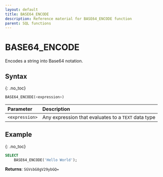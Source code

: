 ```yaml
---
layout: default
title: BASE64_ENCODE
description: Reference material for BASE64_ENCODE function
parent: SQL functions
---
```


# BASE64\_ENCODE

Encodes a string into Base64 notation.

## Syntax
{: .no_toc}

```sql
BASE64_ENCODE(<expression>)
```

| Parameter | Description                                                                 |
| :--------- | :--------------------------------------------------------------------------- |
| `<expression>`  | Any expression that evaluates to a `TEXT` data type |

## Example
{: .no_toc}

```sql
SELECT
	BASE64_ENCODE('Hello World');
```

**Returns**: `SGVsbG8gV29ybGQ=`
